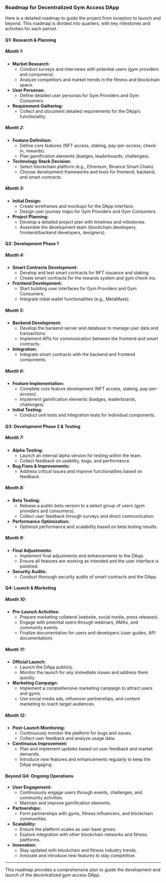 ### Roadmap for Decentralized Gym Access DApp

Here is a detailed roadmap to guide the project from inception to launch and beyond. This roadmap is divided into quarters, with key milestones and activities for each period.

#### **Q1: Research & Planning**

##### **Month 1:**
- **Market Research:**
  - Conduct surveys and interviews with potential users (gym providers and consumers).
  - Analyze competitors and market trends in the fitness and blockchain space.
- **User Personas:**
  - Define detailed user personas for Gym Providers and Gym Consumers.
- **Requirement Gathering:**
  - Collect and document detailed requirements for the DApp’s functionality.

##### **Month 2:**
- **Feature Definition:**
  - Define core features (NFT access, staking, pay-per-access, check-in, rewards).
  - Plan gamification elements (badges, leaderboards, challenges).
- **Technology Stack Decision:**
  - Select blockchain platform (e.g., Ethereum, Binance Smart Chain).
  - Choose development frameworks and tools for frontend, backend, and smart contracts.

##### **Month 3:**
- **Initial Design:**
  - Create wireframes and mockups for the DApp interface.
  - Design user journey maps for Gym Providers and Gym Consumers.
- **Project Planning:**
  - Develop a detailed project plan with timelines and milestones.
  - Assemble the development team (blockchain developers, frontend/backend developers, designers).

#### **Q2: Development Phase 1**

##### **Month 4:**
- **Smart Contracts Development:**
  - Develop and test smart contracts for NFT issuance and staking.
  - Create smart contracts for the rewards system and gym check-ins.
- **Frontend Development:**
  - Start building user interfaces for Gym Providers and Gym Consumers.
  - Integrate initial wallet functionalities (e.g., MetaMask).

##### **Month 5:**
- **Backend Development:**
  - Develop the backend server and database to manage user data and transactions.
  - Implement APIs for communication between the frontend and smart contracts.
- **Integration:**
  - Integrate smart contracts with the backend and frontend components.

##### **Month 6:**
- **Feature Implementation:**
  - Complete core feature development (NFT access, staking, pay-per-access).
  - Implement gamification elements (badges, leaderboards, challenges).
- **Initial Testing:**
  - Conduct unit tests and integration tests for individual components.

#### **Q3: Development Phase 2 & Testing**

##### **Month 7:**
- **Alpha Testing:**
  - Launch an internal alpha version for testing within the team.
  - Collect feedback on usability, bugs, and performance.
- **Bug Fixes & Improvements:**
  - Address critical issues and improve functionalities based on feedback.

##### **Month 8:**
- **Beta Testing:**
  - Release a public beta version to a select group of users (gym providers and consumers).
  - Collect user feedback through surveys and direct communication.
- **Performance Optimization:**
  - Optimize performance and scalability based on beta testing results.

##### **Month 9:**
- **Final Adjustments:**
  - Implement final adjustments and enhancements to the DApp.
  - Ensure all features are working as intended and the user interface is polished.
- **Security Audits:**
  - Conduct thorough security audits of smart contracts and the DApp.

#### **Q4: Launch & Marketing**

##### **Month 10:**
- **Pre-Launch Activities:**
  - Prepare marketing collateral (website, social media, press releases).
  - Engage with potential users through webinars, AMAs, and community events.
  - Finalize documentation for users and developers (user guides, API documentation).

##### **Month 11:**
- **Official Launch:**
  - Launch the DApp publicly.
  - Monitor the launch for any immediate issues and address them quickly.
- **Marketing Campaign:**
  - Implement a comprehensive marketing campaign to attract users and gyms.
  - Use social media ads, influencer partnerships, and content marketing to reach target audiences.

##### **Month 12:**
- **Post-Launch Monitoring:**
  - Continuously monitor the platform for bugs and issues.
  - Collect user feedback and analyze usage data.
- **Continuous Improvement:**
  - Plan and implement updates based on user feedback and market demands.
  - Introduce new features and enhancements regularly to keep the DApp engaging.

#### **Beyond Q4: Ongoing Operations**

- **User Engagement:**
  - Continuously engage users through events, challenges, and community activities.
  - Maintain and improve gamification elements.
- **Partnerships:**
  - Form partnerships with gyms, fitness influencers, and blockchain communities.
- **Scalability:**
  - Ensure the platform scales as user base grows.
  - Explore integration with other blockchain networks and fitness platforms.
- **Innovation:**
  - Stay updated with blockchain and fitness industry trends.
  - Innovate and introduce new features to stay competitive.

---

This roadmap provides a comprehensive plan to guide the development and launch of the decentralized gym access DApp.